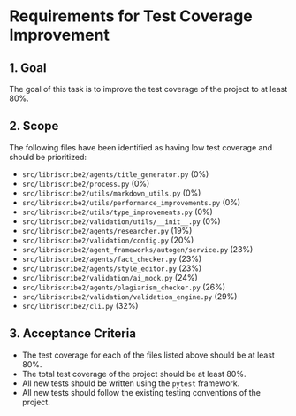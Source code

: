 # Requirements for Test Coverage Improvement

## 1. Goal

The goal of this task is to improve the test coverage of the project to at least 80%.

## 2. Scope

The following files have been identified as having low test coverage and should be prioritized:

- `src/libriscribe2/agents/title_generator.py` (0%)
- `src/libriscribe2/process.py` (0%)
- `src/libriscribe2/utils/markdown_utils.py` (0%)
- `src/libriscribe2/utils/performance_improvements.py` (0%)
- `src/libriscribe2/utils/type_improvements.py` (0%)
- `src/libriscribe2/validation/utils/__init__.py` (0%)
- `src/libriscribe2/agents/researcher.py` (19%)
- `src/libriscribe2/validation/config.py` (20%)
- `src/libriscribe2/agent_frameworks/autogen/service.py` (23%)
- `src/libriscribe2/agents/fact_checker.py` (23%)
- `src/libriscribe2/agents/style_editor.py` (23%)
- `src/libriscribe2/validation/ai_mock.py` (24%)
- `src/libriscribe2/agents/plagiarism_checker.py` (26%)
- `src/libriscribe2/validation/validation_engine.py` (29%)
- `src/libriscribe2/cli.py` (32%)

## 3. Acceptance Criteria

- The test coverage for each of the files listed above should be at least 80%.
- The total test coverage of the project should be at least 80%.
- All new tests should be written using the `pytest` framework.
- All new tests should follow the existing testing conventions of the project.
